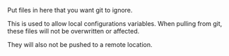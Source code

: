 Put files in here that you want git to ignore.

This is used to allow local configurations variables. When pulling from git, these files will not be overwritten or affected.  

They will also not be pushed to a remote location.
